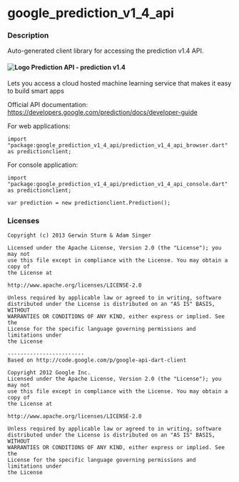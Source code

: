 # google_prediction_v1_4_api

### Description

Auto-generated client library for accessing the prediction v1.4 API.

#### ![Logo](http://www.google.com/images/icons/feature/predictionapi-16.png) Prediction API - prediction v1.4

Lets you access a cloud hosted machine learning service that makes it easy to build smart apps

Official API documentation: https://developers.google.com/prediction/docs/developer-guide

For web applications:
```
import "package:google_prediction_v1_4_api/prediction_v1_4_api_browser.dart" as predictionclient;
```

For console application:
```
import "package:google_prediction_v1_4_api/prediction_v1_4_api_console.dart" as predictionclient;
```

```
var prediction = new predictionclient.Prediction();
```

### Licenses

```
Copyright (c) 2013 Gerwin Sturm & Adam Singer

Licensed under the Apache License, Version 2.0 (the "License"); you may not
use this file except in compliance with the License. You may obtain a copy of
the License at

http://www.apache.org/licenses/LICENSE-2.0

Unless required by applicable law or agreed to in writing, software
distributed under the License is distributed on an "AS IS" BASIS, WITHOUT
WARRANTIES OR CONDITIONS OF ANY KIND, either express or implied. See the
License for the specific language governing permissions and limitations under
the License

------------------------
Based on http://code.google.com/p/google-api-dart-client

Copyright 2012 Google Inc.
Licensed under the Apache License, Version 2.0 (the "License"); you may not
use this file except in compliance with the License. You may obtain a copy of
the License at

http://www.apache.org/licenses/LICENSE-2.0

Unless required by applicable law or agreed to in writing, software
distributed under the License is distributed on an "AS IS" BASIS, WITHOUT
WARRANTIES OR CONDITIONS OF ANY KIND, either express or implied. See the
License for the specific language governing permissions and limitations under
the License

```

